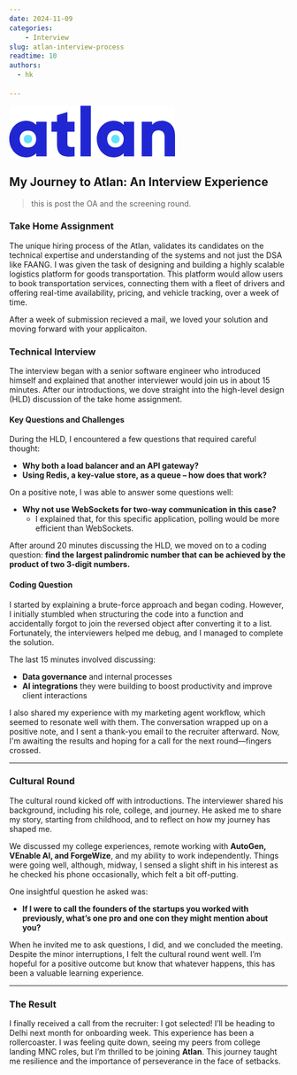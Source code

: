```yaml
---
date: 2024-11-09
categories:
    - Interview
slug: atlan-interview-process
readtime: 10
authors:
  - hk
    
---
```


![alt text](../images/atlan.png)

## My Journey to Atlan: An Interview Experience

> this is post the OA and the screening round.

### Take Home Assignment

The unique hiring process of the Atlan, validates its candidates on the technical expertise and understanding of the systems and not just the DSA like FAANG. I was given the task of designing and building a highly scalable logistics platform for goods transportation. This platform would allow users to book transportation services, connecting them with a fleet of drivers and offering real-time availability, pricing, and vehicle tracking, over a week of time.

After a week of submission recieved a mail, we loved your solution and moving forward with your applicaiton.

### Technical Interview

The interview began with a senior software engineer who introduced himself and explained that another interviewer would join us in about 15 minutes. After our introductions, we dove straight into the high-level design (HLD) discussion of the take home assignment.

#### Key Questions and Challenges
During the HLD, I encountered a few questions that required careful thought:
- **Why both a load balancer and an API gateway?**
- **Using Redis, a key-value store, as a queue – how does that work?**

On a positive note, I was able to answer some questions well:
- **Why not use WebSockets for two-way communication in this case?**
  - I explained that, for this specific application, polling would be more efficient than WebSockets.

After around 20 minutes discussing the HLD, we moved on to a coding question: **find the largest palindromic number that can be achieved by the product of two 3-digit numbers.**

#### Coding Question
I started by explaining a brute-force approach and began coding. However, I initially stumbled when structuring the code into a function and accidentally forgot to join the reversed object after converting it to a list. Fortunately, the interviewers helped me debug, and I managed to complete the solution.

The last 15 minutes involved discussing:
- **Data governance** and internal processes
- **AI integrations** they were building to boost productivity and improve client interactions

I also shared my experience with my marketing agent workflow, which seemed to resonate well with them. The conversation wrapped up on a positive note, and I sent a thank-you email to the recruiter afterward. Now, I'm awaiting the results and hoping for a call for the next round—fingers crossed.

---

### Cultural Round

The cultural round kicked off with introductions. The interviewer shared his background, including his role, college, and journey. He asked me to share my story, starting from childhood, and to reflect on how my journey has shaped me.

We discussed my college experiences, remote working with **AutoGen, VEnable AI, and ForgeWize**, and my ability to work independently. Things were going well, although, midway, I sensed a slight shift in his interest as he checked his phone occasionally, which felt a bit off-putting.

One insightful question he asked was:
- **If I were to call the founders of the startups you worked with previously, what’s one pro and one con they might mention about you?**

When he invited me to ask questions, I did, and we concluded the meeting. Despite the minor interruptions, I felt the cultural round went well. I’m hopeful for a positive outcome but know that whatever happens, this has been a valuable learning experience.

---

### The Result

I finally received a call from the recruiter: I got selected! I’ll be heading to Delhi next month for onboarding week. This experience has been a rollercoaster. I was feeling quite down, seeing my peers from college landing MNC roles, but I’m thrilled to be joining **Atlan**. This journey taught me resilience and the importance of perseverance in the face of setbacks.
